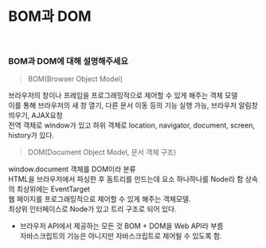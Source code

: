 # BOM과 DOM

<br/>

### BOM과 DOM에 대해 설명해주세요

> BOM(Browser Object Model)

브라우저의 창이나 프레임을 프로그래밍적으로 제어할 수 있게 해주는 객체 모델  
이를 통해 브라우저의 새 창 열기, 다른 문서 이동 등의 기능 실행 가능, 브라우저 알림창 띄우기, AJAX요청  
전역 객체로 window가 있고 하위 객체로 location, navigator, document, screen, history가 있다.

> DOM(Document Object Model, 문서 객체 구조)

window.document 객체를 DOM이라 분류  
HTML을 브라우저에서 파싱한 후 돔트리를 만드는데 요소 하나하나를 Node라 함 상속의 최상위에는 EventTarget  
웹 페이지를 프로그래밍적으로 제어할 수 있게 해주는 객체모델.  
최상위 인터페이스로 Node가 있고 트리 구조로 되어 있다.

- 브라우저 API에서 제공하는 모든 것 BOM + DOM을 Web API라 부름  
  자바스크립트의 기능은 아니지만 자바스크립트로 제어될 수 있도록 함.

<br/>
